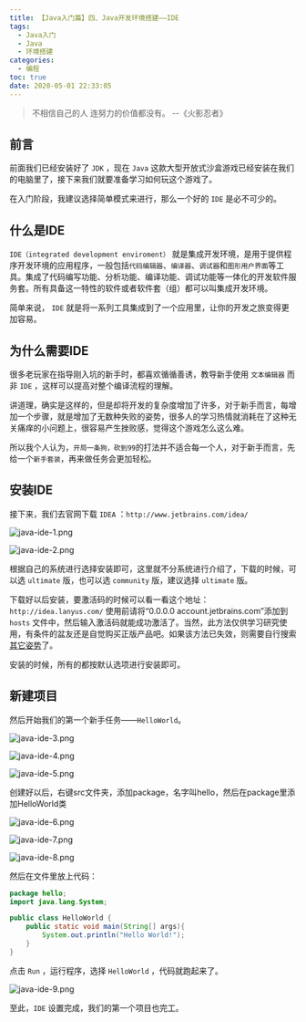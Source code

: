 ```yaml
---
title: 【Java入门篇】四、Java开发环境搭建——IDE
tags:
  - Java入门
  - Java
  - 环境搭建
categories:
  - 编程
toc: true
date: 2020-05-01 22:33:05
---
```


> 不相信自己的人 连努力的价值都没有。 --《火影忍者》

## 前言

前面我们已经安装好了 `JDK` ，现在 `Java` 这款大型开放式沙盒游戏已经安装在我们的电脑里了，接下来我们就要准备学习如何玩这个游戏了。

在入门阶段，我建议选择简单模式来进行，那么一个好的 `IDE` 是必不可少的。

## 什么是IDE

`IDE（integrated development enviroment）` 就是集成开发环境，是用于提供程序开发环境的应用程序，一般包括`代码编辑器`、`编译器`、`调试器`和`图形用户界面`等工具。集成了代码编写功能、分析功能、编译功能、调试功能等一体化的开发软件服务套。所有具备这一特性的软件或者软件套（组）都可以叫集成开发环境。

简单来说， `IDE` 就是将一系列工具集成到了一个应用里，让你的开发之旅变得更加容易。

## 为什么需要IDE

很多老玩家在指导刚入坑的新手时，都喜欢循循善诱，教导新手使用 `文本编辑器` 而非 `IDE` ，这样可以提高对整个编译流程的理解。

讲道理，确实是这样的，但是却将开发的复杂度增加了许多，对于新手而言，每增加一个步骤，就是增加了无数种失败的姿势，很多人的学习热情就消耗在了这种无关痛痒的小问题上，很容易产生挫败感，觉得这个游戏怎么这么难。

所以我个人认为，`开局一条狗，砍到99`的打法并不适合每一个人，对于新手而言，先给一个`新手套装`，再来做任务会更加轻松。

## 安装IDE

接下来，我们去官网下载 `IDEA` ：`http://www.jetbrains.com/idea/`

![java-ide-1.png](https://i.loli.net/2020/05/02/P2ZVXphwkvzrTqj.png)

![java-ide-2.png](https://i.loli.net/2020/05/02/amnrtAJkhV87yqb.png)

根据自己的系统进行选择安装即可，这里就不分系统进行介绍了，下载的时候，可以选 `ultimate` 版，也可以选 `community` 版，建议选择 `ultimate` 版。

下载好以后安装，要激活码的时候可以看一看这个地址：`http://idea.lanyus.com/` 使用前请将“0.0.0.0 account.jetbrains.com”添加到 `hosts` 文件中，然后输入激活码就能成功激活了。当然，此方法仅供学习研究使用，有条件的盆友还是自觉购买正版产品吧。如果该方法已失效，则需要自行搜索[其它姿势](https://www.baidu.com/s?wd=idea%20%E6%BF%80%E6%B4%BB%E7%A0%81)了。

安装的时候，所有的都按默认选项进行安装即可。

## 新建项目

然后开始我们的第一个新手任务——`HelloWorld`。

![java-ide-3.png](https://i.loli.net/2020/05/02/IvMY16wh5pU9WNE.png)

![java-ide-4.png](https://i.loli.net/2020/05/02/CrWpUA13NszeytF.png)

![java-ide-5.png](https://i.loli.net/2020/05/02/qhDGHiVAOawZk9J.png)

创建好以后，右键src文件夹，添加package，名字叫hello，然后在package里添加HelloWorld类

![java-ide-6.png](https://i.loli.net/2020/05/02/MKGcT3CD7t2msRH.png)

![java-ide-7.png](https://i.loli.net/2020/05/02/buyAFqTGB9QjEzU.png)

![java-ide-8.png](https://i.loli.net/2020/05/02/nGU3f2zLcNHlXoT.png)

然后在文件里放上代码：

```java
package hello;
import java.lang.System;

public class HelloWorld {
    public static void main(String[] args){
        System.out.println("Hello World!");
    }
}
```

点击 `Run` ，运行程序，选择 `HelloWorld` ，代码就跑起来了。

![java-ide-9.png](https://i.loli.net/2020/05/02/O8f6ePSNw4BWFph.png)

至此，`IDE` 设置完成，我们的第一个项目也完工。

[//]: # (![微信公众号]&#40;https://i.loli.net/2020/05/02/AfHOY5RXge9tlVo.png&#41;)
